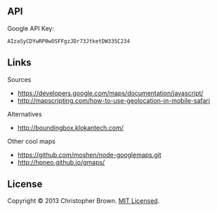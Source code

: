 ## API

Google API Key:

    AIzaSyCDYwRP0wOSFFgzJDr73JtketDW335C234

## Links

Sources

* https://developers.google.com/maps/documentation/javascript/
* http://mapscripting.com/how-to-use-geolocation-in-mobile-safari

Alternatives

* http://boundingbox.klokantech.com/

Other cool maps

* https://github.com/moshen/node-googlemaps.git
* http://hpneo.github.io/gmaps/

## License

Copyright © 2013 Christopher Brown. [MIT Licensed](LICENSE).
